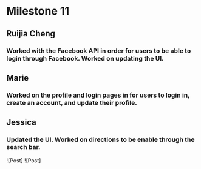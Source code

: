 # Milestone 11
## Ruijia Cheng
### Worked with the Facebook API in order for users to be able to login through Facebook. Worked on updating the UI. 
## Marie 
### Worked on the profile and login pages in for users to login in, create an account, and update their profile. 
## Jessica 
### Updated the UI. Worked on directions to be enable through the search bar. 

![Post]
![Post]

